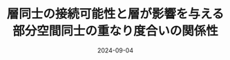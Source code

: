 ---
title: 層同士の接続可能性と層が影響を与える部分空間同士の重なり度合いの関係性
authors:
  - 小林春斗
  - 原知正
  - 鴨田豪
  - 横井祥
date: '2024-09-04'
url_program: 'https://yans.anlp.jp/entry/yans2024'
---